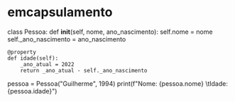 # emcapsulamento

class Pessoa:
    def __init__(self, nome, ano_nascimento):
        self.nome = nome
        self._ano_nascimento = ano_nascimento

    @property
    def idade(self):
        _ano_atual = 2022
        return _ano_atual - self._ano_nascimento


pessoa = Pessoa("Guilherme", 1994)
print(f"Nome: {pessoa.nome} \tIdade: {pessoa.idade}")
